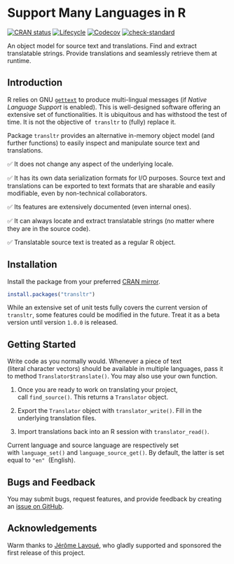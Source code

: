 # Support Many Languages in R

<!-- badges: start -->
[![CRAN status](https://www.r-pkg.org/badges/version/transltr)](https://CRAN.R-project.org/package=transltr)
[![Lifecycle](https://img.shields.io/badge/lifecycle-stable-brightgreen.svg)](https://lifecycle.r-lib.org/articles/stages.html#stable)
[![Codecov](https://codecov.io/gh/jeanmathieupotvin/transltr/branch/main/graph/badge.svg?token=ODYHDNR8IB)](https://app.codecov.io/gh/jeanmathieupotvin/transltr)
[![check-standard](https://github.com/jeanmathieupotvin/transltr/actions/workflows/check-standard.yaml/badge.svg)](https://github.com/jeanmathieupotvin/transltr/actions/workflows/check-standard.yaml)
<!-- badges: end -->

An object model for source text and translations. Find and extract translatable
strings. Provide translations and seamlessly retrieve them at runtime.

## Introduction

R relies on GNU [`gettext`](https://www.gnu.org/software/gettext/) to produce
multi-lingual messages (if *Native Language Support* is enabled). This is
well-designed software offering an extensive set of functionalities. It is
ubiquitous and has withstood the test of time. It is not the objective of 
`transltr` to (fully) replace it.

Package `transltr` provides an alternative in-memory object model (and further
functions) to easily inspect and manipulate source text and translations.

&#x2705; It does not change any aspect of the underlying locale.

&#x2705; It has its own data serialization formats for I/O purposes. Source
text and translations can be exported to text formats that are sharable and
easily modifiable, even by non-technical collaborators.

&#x2705; Its features are extensively documented (even internal ones).

&#x2705; It can always locate and extract translatable strings (no matter
where they are in the source code).

&#x2705; Translatable source text is treated as a regular R object.

## Installation

Install the package from your preferred
[CRAN mirror](https://cran.r-project.org/mirrors.html).

```r
install.packages("transltr")
```

While an extensive set of unit tests fully covers the current version of
`transltr`, some features could be modified in the future. Treat it as a
beta version until version `1.0.0` is released.

## Getting Started

Write code as you normally would. Whenever a piece of text (literal character
vectors) should be available in multiple languages, pass it to method
`Translator$translate()`. You may also use your own function.

1. Once you are ready to work on translating your project, call `find_source()`.
   This returns a `Translator` object.

2. Export the `Translator` object with `translator_write()`. Fill in the
   underlying translation files.

3. Import translations back into an R session with `translator_read()`.

Current language and source language are respectively set with `language_set()`
and `language_source_get()`. By default, the latter is set equal to `"en"` 
(English).

## Bugs and Feedback

You may submit bugs, request features, and provide feedback by creating an
[issue on GitHub](https://github.com/jeanmathieupotvin/transltr/issues/new).

## Acknowledgements

Warm thanks to [Jérôme Lavoué](https://orcid.org/0000-0003-4950-5475), who
gladly supported and sponsored the first release of this project.

